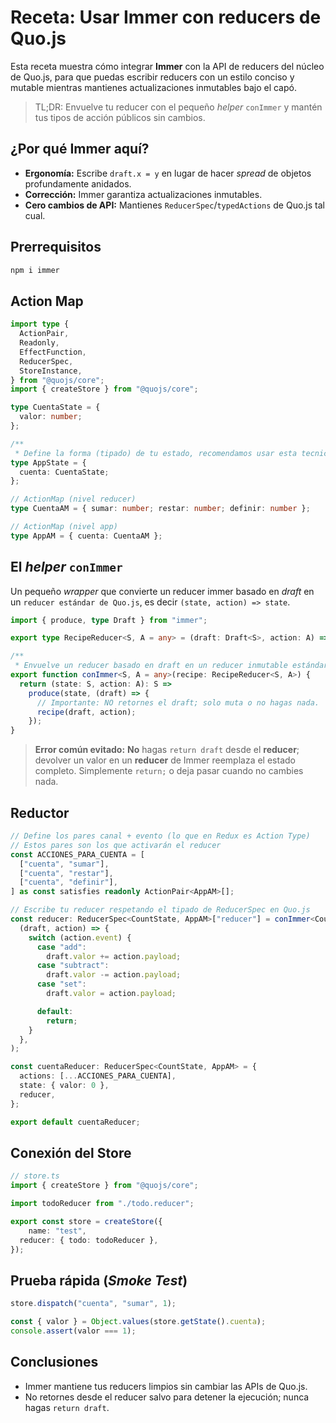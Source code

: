 # Receta: Usar **Immer** con reducers de Quo.js

Esta receta muestra cómo integrar **Immer** con la API de reducers del núcleo de Quo.js, para
que puedas escribir reducers con un estilo conciso y mutable mientras mantienes actualizaciones
inmutables bajo el capó.

> TL;DR: Envuelve tu reducer con el pequeño _helper_ `conImmer` y mantén tus tipos de acción
> públicos sin cambios.

## ¿Por qué Immer aquí?

- **Ergonomía:** Escribe `draft.x = y` en lugar de hacer _spread_ de objetos profundamente
  anidados.
- **Corrección:** Immer garantiza actualizaciones inmutables.
- **Cero cambios de API:** Mantienes `ReducerSpec`/`typedActions` de Quo.js tal cual.

## Prerrequisitos

```bash
npm i immer
```

## Action Map

```ts
import type {
  ActionPair,
  Readonly,
  EffectFunction,
  ReducerSpec,
  StoreInstance,
} from "@quojs/core";
import { createStore } from "@quojs/core";

type CuentaState = {
  valor: number;
};

/**
 * Define la forma (tipado) de tu estado, recomendamos usar esta tecnica ya * que procee mas versatilidad. */
type AppState = {
  cuenta: CuentaState;
};

// ActionMap (nivel reducer)
type CuentaAM = { sumar: number; restar: number; definir: number };

// ActionMap (nivel app)
type AppAM = { cuenta: CuentaAM };
```

## El _helper_ `conImmer`

Un pequeño _wrapper_ que convierte un reducer immer basado en _draft_ en un
`reducer estándar de Quo.js`, es decir `(state, action) => state`.

```ts
import { produce, type Draft } from "immer";

export type RecipeReducer<S, A = any> = (draft: Draft<S>, action: A) => void | undefined;

/**
 * Envuelve un reducer basado en draft en un reducer inmutable estándar */
export function conImmer<S, A = any>(recipe: RecipeReducer<S, A>) {
  return (state: S, action: A): S =>
    produce(state, (draft) => {
      // Importante: NO retornes el draft; solo muta o no hagas nada.
      recipe(draft, action);
    });
}
```

> **Error común evitado:** **No** hagas `return draft` desde el **reducer**; devolver un valor
> en un **reducer** de Immer reemplaza el estado completo. Simplemente `return;` o deja pasar
> cuando no cambies nada.

## Reductor

```ts
// Define los pares canal + evento (lo que en Redux es Action Type)
// Estos pares son los que activarán el reducer
const ACCIONES_PARA_CUENTA = [
  ["cuenta", "sumar"],
  ["cuenta", "restar"],
  ["cuenta", "definir"],
] as const satisfies readonly ActionPair<AppAM>[];

// Escribe tu reducer respetando el tipado de ReducerSpec en Quo.js
const reducer: ReducerSpec<CountState, AppAM>["reducer"] = conImmer<CountState, any>(
  (draft, action) => {
    switch (action.event) {
      case "add":
        draft.valor += action.payload;
      case "subtract":
        draft.valor -= action.payload;
      case "set":
        draft.valor = action.payload;

      default:
        return;
    }
  },
);

const cuentaReducer: ReducerSpec<CountState, AppAM> = {
  actions: [...ACCIONES_PARA_CUENTA],
  state: { valor: 0 },
  reducer,
};

export default cuentaReducer;
```

## Conexión del Store

```ts
// store.ts
import { createStore } from "@quojs/core";

import todoReducer from "./todo.reducer";

export const store = createStore({
    name: "test",
  reducer: { todo: todoReducer },
});
```

## Prueba rápida (_Smoke Test_)

```ts
store.dispatch("cuenta", "sumar", 1);

const { valor } = Object.values(store.getState().cuenta);
console.assert(valor === 1);
```

## Conclusiones

- Immer mantiene tus reducers limpios sin cambiar las APIs de Quo.js.
- No retornes desde el reducer salvo para detener la ejecución; nunca hagas `return draft`.
